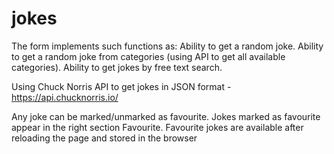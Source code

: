 # jokes

The form implements such functions as:
Ability to get a random joke. 
Ability to get a random joke from categories (using API to get all available categories).
Ability to get jokes by free text search.

Using Chuck Norris API to get jokes in JSON format - https://api.chucknorris.io/ 

Any joke can be marked/unmarked as favourite. Jokes marked as favourite appear in the right section Favourite. Favourite jokes are available after reloading the page and stored in the browser
